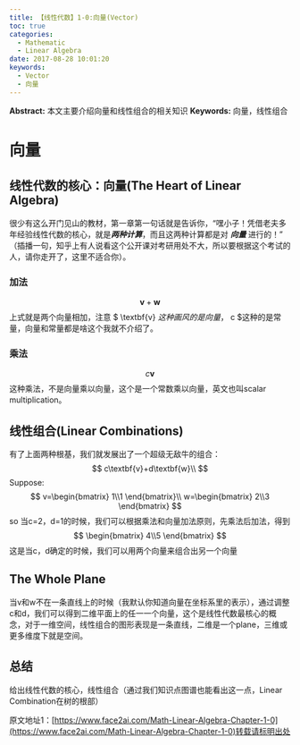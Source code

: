 ```yaml
---
title: 【线性代数】1-0:向量(Vector)
toc: true
categories:
  - Mathematic
  - Linear Algebra
date: 2017-08-28 10:01:20
keywords:
  - Vector
  - 向量
---
```

**Abstract:** 本文主要介绍向量和线性组合的相关知识
**Keywords:** 向量，线性组合
<!--more-->



# 向量
## 线性代数的核心：向量(The Heart of Linear Algebra)
很少有这么开门见山的教材，第一章第一句话就是告诉你，“嘿小子！凭借老夫多年经验线性代数的核心，就是***两种计算***，而且这两种计算都是对 ***向量*** 进行的！”
（插播一句，知乎上有人说看这个公开课对考研用处不大，所以要根据这个考试的人，请你走开了，这里不适合你）。
### 加法
$$
\textbf{v}+\textbf{w}
$$
上式就是两个向量相加，注意 $ \textbf{v} $这种画风的是向量，$ c $这种的是常量，向量和常量都是啥这个我就不介绍了。
### 乘法
$$
c\textbf{v}
$$
这种乘法，不是向量乘以向量，这个是一个常数乘以向量，英文也叫scalar multiplication。
## 线性组合(Linear Combinations)
有了上面两种根基，我们就发展出了一个超级无敌牛的组合：
$$
c\textbf{v}+d\textbf{w}\\
$$
Suppose:
$$
v=\begin{bmatrix} 1\\1 \end{bmatrix}\\
w=\begin{bmatrix} 2\\3 \end{bmatrix}
$$
so
当c=2，d=1的时候，我们可以根据乘法和向量加法原则，先乘法后加法，得到
$$
\begin{bmatrix} 4\\5 \end{bmatrix}
$$
这是当c，d确定的时候，我们可以用两个向量来组合出另一个向量
## The Whole Plane
当v和w不在一条直线上的时候（我默认你知道向量在坐标系里的表示），通过调整c和d，我们可以得到二维平面上的任一一个向量，这个是线性代数最核心的概念，对于一维空间，线性组合的图形表现是一条直线，二维是一个plane，三维或更多维度下就是空间。

## 总结
给出线性代数的核心，线性组合（通过我们知识点图谱也能看出这一点，Linear Combination在树的根部）





原文地址1：[https://www.face2ai.com/Math-Linear-Algebra-Chapter-1-0](https://www.face2ai.com/Math-Linear-Algebra-Chapter-1-0)转载请标明出处
